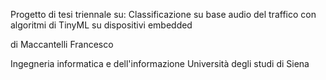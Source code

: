 Progetto di tesi triennale su:
Classificazione su base audio del traffico con algoritmi di TinyML su dispositivi embedded

di Maccantelli Francesco

Ingegneria informatica e dell'informazione 
Università degli studi di Siena
